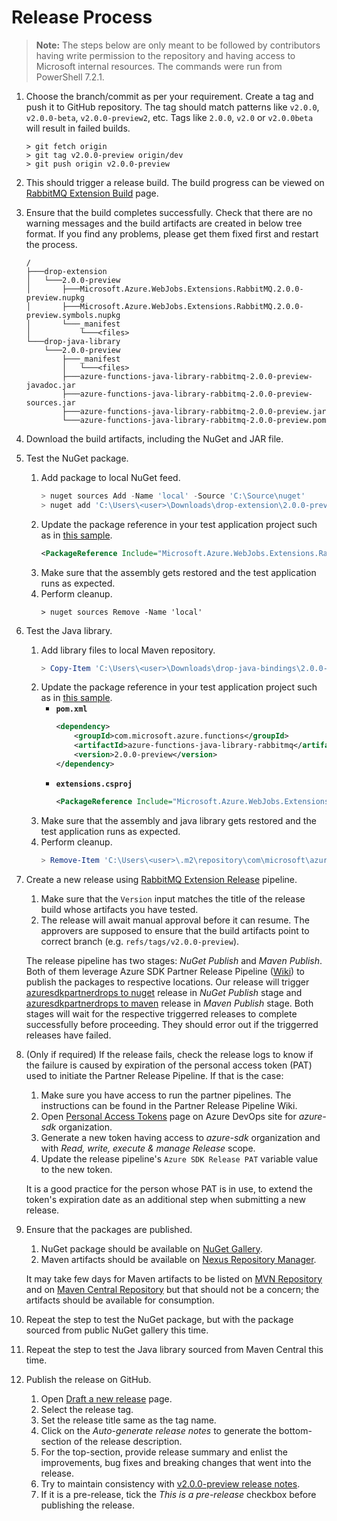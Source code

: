 # Release Process

> **Note:** The steps below are only meant to be followed by contributors having write permission to the repository and having access to Microsoft internal resources. The commands were run from PowerShell 7.2.1.

1. Choose the branch/commit as per your requirement. Create a tag and push it to GitHub repository. The tag should match patterns like `v2.0.0`, `v2.0.0-beta`, `v2.0.0-preview2`, etc. Tags like `2.0.0`, `v2.0` or `v2.0.0beta` will result in failed builds.

    ```console
    > git fetch origin
    > git tag v2.0.0-preview origin/dev
    > git push origin v2.0.0-preview
    ```

2. This should trigger a release build. The build progress can be viewed on [RabbitMQ Extension Build](https://dev.azure.com/azfunc/Azure%20Functions/_build?definitionId=48) page.

3. Ensure that the build completes successfully. Check that there are no warning messages and the build artifacts are created in below tree format. If you find any problems, please get them fixed first and restart the process.

    ```text
    /
    ├───drop-extension
    │   └───2.0.0-preview
    │       ├───Microsoft.Azure.WebJobs.Extensions.RabbitMQ.2.0.0-preview.nupkg
    │       ├───Microsoft.Azure.WebJobs.Extensions.RabbitMQ.2.0.0-preview.symbols.nupkg
    │       └───_manifest
    │           └───<files>
    └───drop-java-library
        └───2.0.0-preview
            ├───_manifest
            │   └───<files>
            ├───azure-functions-java-library-rabbitmq-2.0.0-preview-javadoc.jar
            ├───azure-functions-java-library-rabbitmq-2.0.0-preview-sources.jar
            ├───azure-functions-java-library-rabbitmq-2.0.0-preview.jar
            └───azure-functions-java-library-rabbitmq-2.0.0-preview.pom
    ```

4. Download the build artifacts, including the NuGet and JAR file.

5. Test the NuGet package.
    1. Add package to local NuGet feed.
        ```ps1
        > nuget sources Add -Name 'local' -Source 'C:\Source\nuget'
        > nuget add 'C:\Users\<user>\Downloads\drop-extension\2.0.0-preview\Microsoft.Azure.WebJobs.Extensions.RabbitMQ.2.0.0-preview.nupkg' -Source 'C:\Source\nuget'
        ```
    2. Update the package reference in your test application project such as in [this sample](https://github.com/JatinSanghvi/rabbitmq-functionapp).
        ```xml
        <PackageReference Include="Microsoft.Azure.WebJobs.Extensions.RabbitMQ" Version="2.0.0-preview" />
        ```
    3. Make sure that the assembly gets restored and the test application runs as expected.
    4. Perform cleanup.
        ```console
        > nuget sources Remove -Name 'local'
        ```
6. Test the Java library.
    1. Add library files to local Maven repository.
        ```ps1
        > Copy-Item 'C:\Users\<user>\Downloads\drop-java-bindings\2.0.0-preview' 'C:\Users\<user>\.m2\repository\com\microsoft\azure\functions\azure-functions-java-library-rabbitmq\' -Recurse
        ```
    2. Update the package reference in your test application project such as in [this sample](https://github.com/JatinSanghvi/rabbitmq-java-functionapp).
        - **`pom.xml`**
            ```xml
            <dependency>
                <groupId>com.microsoft.azure.functions</groupId>
                <artifactId>azure-functions-java-library-rabbitmq</artifactId>
                <version>2.0.0-preview</version>
            </dependency>
            ```
        - **`extensions.csproj`**
            ```xml
            <PackageReference Include="Microsoft.Azure.WebJobs.Extensions.RabbitMQ" Version="2.0.0-preview" />
            ```
    3. Make sure that the assembly and java library gets restored and the test application runs as expected.
    4. Perform cleanup.
        ```ps1
        > Remove-Item 'C:\Users\<user>\.m2\repository\com\microsoft\azure\functions\azure-functions-java-library-rabbitmq\2.0.0-preview' -Recurse
        ```

7. Create a new release using [RabbitMQ Extension Release](https://dev.azure.com/azfunc/Azure%20Functions/_release?definitionId=63) pipeline.
    1. Make sure that the `Version` input matches the title of the release build whose artifacts you have tested.
    2. The release will await manual approval before it can resume. The approvers are supposed to ensure that the build artifacts point to correct branch (e.g. `refs/tags/v2.0.0-preview`).

    The release pipeline has two stages: *NuGet Publish* and *Maven Publish*. Both of them leverage Azure SDK Partner Release Pipeline ([Wiki](https://dev.azure.com/azure-sdk/internal/_wiki/wikis/internal.wiki/1/Partner-Release-Pipeline)) to publish the packages to respective locations. Our release will trigger [azuresdkpartnerdrops to nuget](https://dev.azure.com/azure-sdk/internal/_release?definitionId=3) release in *NuGet Publish* stage and [azuresdkpartnerdrops to maven](https://dev.azure.com/azure-sdk/internal/_release?definitionId=6) release in *Maven Publish* stage. Both stages will wait for the respective triggerred releases to complete successfully before proceeding. They should error out if the triggerred releases have failed.

8. (Only if required) If the release fails, check the release logs to know if the failure is caused by expiration of the personal access token (PAT) used to initiate the Partner Release Pipeline. If that is the case:
    1. Make sure you have access to run the partner pipelines. The instructions can be found in the Partner Release Pipeline Wiki.
    2. Open [Personal Access Tokens](https://dev.azure.com/azure-sdk/_usersSettings/tokens) page on Azure DevOps site for *azure-sdk* organization.
    3. Generate a new token having access to *azure-sdk* organization and with *Read, write, execute & manage Release* scope.
    4. Update the release pipeline's `Azure SDK Release PAT` variable value to the new token.

    It is a good practice for the person whose PAT is in use, to extend the token's expiration date as an additional step when submitting a new release.

9.  Ensure that the packages are published.
    1. NuGet package should be available on [NuGet Gallery](https://www.nuget.org/packages/Microsoft.Azure.WebJobs.Extensions.RabbitMQ).
    2. Maven artifacts should be available on [Nexus Repository Manager](https://oss.sonatype.org/#nexus-search;quick~azure-functions-java-library-rabbitmq).

    It may take few days for Maven artifacts to be listed on [MVN Repository](https://mvnrepository.com/artifact/com.microsoft.azure.functions/azure-functions-java-library-rabbitmq) and on [Maven Central Repository](https://search.maven.org/artifact/com.microsoft.azure.functions/azure-functions-java-library-rabbitmq) but that should not be a concern; the artifacts should be available for consumption.

10. Repeat the step to test the NuGet package, but with the package sourced from public NuGet gallery this time.
11. Repeat the step to test the Java library sourced from Maven Central this time.

12. Publish the release on GitHub.
    1. Open [Draft a new release](https://github.com/Azure/azure-functions-rabbitmq-extension/releases/new) page.
    2. Select the release tag.
    3. Set the release title same as the tag name.
    4. Click on the *Auto-generate release notes* to generate the bottom-section of the release description.
    5. For the top-section, provide release summary and enlist the improvements, bug fixes and breaking changes that went into the release.
    6. Try to maintain consistency with [v2.0.0-preview release notes](https://github.com/Azure/azure-functions-rabbitmq-extension/releases/tag/v2.0.0-preview).
    7. If it is a pre-release, tick the *This is a pre-release* checkbox before publishing the release.
